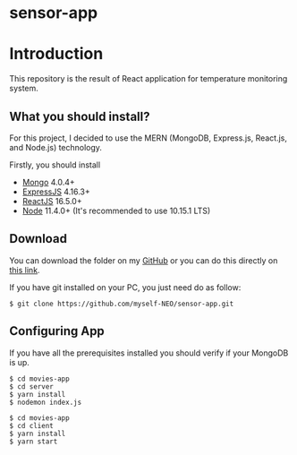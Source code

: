 # sensor-app

# Introduction

This repository is the result of React application for temperature monitoring system.

## What you should install?

For this project, I decided to use the MERN (MongoDB, Express.js, React.js, and Node.js) technology.

Firstly, you should install

-   [Mongo](https://www.mongodb.com/) 4.0.4+
-   [ExpressJS](https://expressjs.com/) 4.16.3+
-   [ReactJS](https://reactjs.org/) 16.5.0+
-   [Node](https://nodejs.org/en/) 11.4.0+ (It's recommended to use 10.15.1 LTS)

## Download

You can download the folder on my [GitHub](https://github.com/myself-NEO/) or you can do this directly on [this link](https://github.com/myself-NEO/sensor-app).

If you have git installed on your PC, you just need do as follow:

```
$ git clone https://github.com/myself-NEO/sensor-app.git
```

## Configuring App

If you have all the prerequisites installed you should verify if your MongoDB is up.

```
$ cd movies-app
$ cd server
$ yarn install
$ nodemon index.js
```

```
$ cd movies-app
$ cd client
$ yarn install
$ yarn start
```
